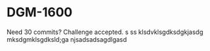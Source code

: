 # DGM-1600

Need 30 commits? Challenge accepted.
s
ss
klsdvklsgdksdgkjasdg
mksdgmklsgdksld;ga
njsadsadsagdlgasd
